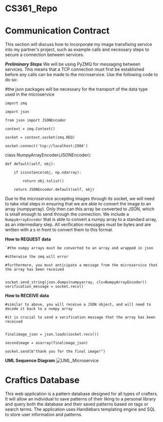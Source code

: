 # CS361_Repo

# Communication Contract
This section will discuss how to incorporate my image transfixing service into my partner's project, such as example calls and necessary steps to secure a connection between services.

**_Preliminary Steps_**
We will be using PyZMQ for messaging between services. This means that a TCP connection must first be established before any calls can be made to the microservice. Use the following code to do so: &nbsp;

 #the json packages will be necessary for the transport of the data type used in the microservice &nbsp;

    import zmq               

    import json            

    from json import JSONEncoder

    context = zmq.Context() 

    socket = context.socket(zmq.REQ)

    socket.connect('tcp://localhost:2984')


class NumpyArrayEncoder(JSONEncoder):  

    def default(self, obj):

        if isinstance(obj, np.ndarray):

            return obj.tolist()

        return JSONEncoder.default(self, obj)

Due to the microservice accepting images through its socket, we will need to take vital steps in ensuring that we
are able to convert the image to an array (numpyarray). Only then can this array be converted to JSON, which is 
small enough to send through the connection. We include a `NumpyArrayEncoder` that is able to convert a numpy array to 
a standard array, as an intermediary step. All verification messages must be bytes and are written with a `b` in front to 
convert them to this format.

**How to REQUEST data** &nbsp; 

    `#the numpy arrays must be converted to an array and wrapped in json

    #otherwise the zmq will error

    #furthermore, you must anticipate a message from the microservice that the array has been received


    socket.send_string(json.dumps(numpyarray, cls=NumpyArrayEncoder))     
    verification_message = socket.recv()`

**How to RECEIVE data** &nbsp;

    #similar to above, you will receive a JSON object, and will need to decode it back to a numpy array

    #it is crucial to send a verification message that the array has been received


    finalimage_json = json.loads(socket.recv())

    secondimage = asarray(finalimage_json)

    socket.send(b"thank you for the final image!")

**UML Sequence Diagram**
![UML_Microservice](https://user-images.githubusercontent.com/86091373/198748487-0d1e2590-de84-4e37-a647-c28726331d7f.png)

# Craftics Database

This web application is a pattern database designed for all types of crafters. It will allow an individual to save patterns of their liking to a personal library and query both the database and their saved patterns based on tags or search terms. The application uses Handlebars templating engine and SQL to store user information and patterns. 
